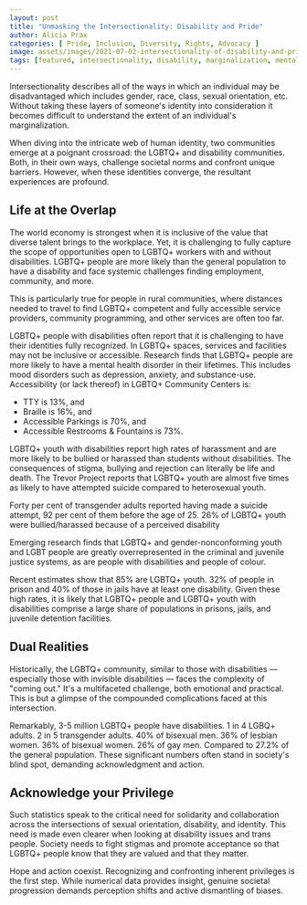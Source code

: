 ```yaml
---
layout: post
title: "Unmasking the Intersectionality: Disability and Pride"
author: Alicia Prax
categories: [ Pride, Inclusion, Diversity, Rights, Advocacy ]
image: assets/images/2021-07-02-intersectionality-of-disability-and-pride.webp
tags: [featured, intersectionality, disability, marginalization, mental health, accessibility, stigma, bullying, harassment, coming out]
---
```

Intersectionality describes all of the ways in which an individual may be disadvantaged which includes gender, race, class, sexual orientation, etc. Without taking these layers of someone's identity into consideration it becomes difficult to understand the extent of an individual's marginalization.

When diving into the intricate web of human identity, two communities emerge at a poignant crossroad: the LGBTQ+ and disability communities. Both, in their own ways, challenge societal norms and confront unique barriers. However, when these identities converge, the resultant experiences are profound.

## Life at the Overlap
The world economy is strongest when it is inclusive of the value that diverse talent brings to the workplace. Yet, it is challenging to fully capture the scope of opportunities open to LGBTQ+ workers with and without disabilities. LGBTQ+ people are more likely than the general population to have a disability and face systemic challenges finding employment, community, and more.

This is particularly true for people in rural communities, where distances needed to travel to find LGBTQ+ competent and fully accessible service providers, community programming, and other services are often too far.

LGBTQ+ people with disabilities often report that it is challenging to have their identities fully recognized. In LGBTQ+ spaces, services and facilities may not be inclusive or accessible. Research finds that LGBTQ+ people are more likely to have a mental health disorder in their lifetimes. This includes mood disorders such as depression, anxiety, and substance-use. Accessibility (or lack thereof) in LGBTQ+ Community Centers is:
- TTY is 13%, and
- Braille is 16%, and
- Accessible Parkings is 70%, and
- Accessible Restrooms & Fountains is 73%.

LGBTQ+ youth with disabilities report high rates of harassment and are more likely to be bullied or harassed than students without disabilities. The consequences of stigma, bullying and rejection can literally be life and death. The Trevor Project reports that LGBTQ+ youth are almost five times as likely to have attempted suicide compared to heterosexual youth.

Forty per cent of transgender adults reported having made a suicide attempt, 92 per cent of them before the age of 25. 26% of LGBTQ+ youth were bullied/harassed because of a perceived disability

Emerging research finds that LGBTQ+ and gender-nonconforming youth and LGBT people are greatly overrepresented in the criminal and juvenile justice systems, as are people with disabilities and people of colour.

Recent estimates show that 85% are LGBTQ+ youth. 32% of people in prison and 40% of those in jails have at least one disability. Given these high rates, it is likely that LGBTQ+ people and LGBTQ+ youth with disabilities comprise a large share of populations in prisons, jails, and juvenile detention facilities.

## Dual Realities
Historically, the LGBTQ+ community, similar to those with disabilities — especially those with invisible disabilities — faces the complexity of "coming out." It's a multifaceted challenge, both emotional and practical. This is but a glimpse of the compounded complications faced at this intersection.

Remarkably, 3-5 million LGBTQ+ people have disabilities. 1 in 4 LGBQ+ adults. 2 in 5 transgender adults. 40% of bisexual men. 36% of lesbian women. 36% of bisexual women. 26% of gay men. Compared to 27.2% of the general population. These significant numbers often stand in society's blind spot, demanding acknowledgment and action.

## Acknowledge your Privilege
Such statistics speak to the critical need for solidarity and collaboration across the intersections of sexual orientation, disability, and identity. This need is made even clearer when looking at disability issues and trans people. Society needs to fight stigmas and promote acceptance so that LGBTQ+ people know that they are valued and that they matter.

Hope and action coexist. Recognizing and confronting inherent privileges is the first step. While numerical data provides insight, genuine societal progression demands perception shifts and active dismantling of biases.
